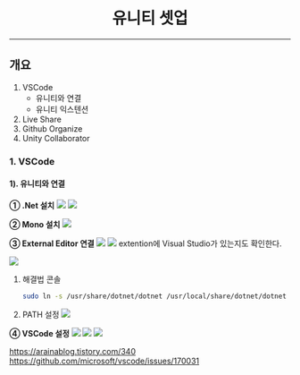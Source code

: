 
<h1 align="center"> 유니티 셋업 </h1>

---

## 개요

1. VSCode 
   * 유니티와 연결
   * 유니티 익스텐션
2. Live Share
3. Github Organize
4. Unity Collaborator

### 1. VSCode
#### 1). 유니티와 연결
**① .Net 설치**
![](2023-01-10-10-53-38.png)
![](2023-01-10-10-54-40.png)

**② Mono 설치**
![](Mono.png)

**③ External Editor 연결**
![](2023-01-10-10-59-45.png)
![](2023-01-10-11-08-57.png)
extention에 Visual Studio가 있는지도 확인한다. 

![](2023-01-10-11-20-46.png)

1. 해결법 콘솔
   ```bash
   sudo ln -s /usr/share/dotnet/dotnet /usr/local/share/dotnet/dotnet
   ```
2. PATH 설정
   ![](2023-01-10-11-48-57.png)

**④ VSCode 설정**
![](2023-01-10-12-51-13.png)
![](2023-01-10-12-51-51.png)
![](Extention.png)

https://arainablog.tistory.com/340
https://github.com/microsoft/vscode/issues/170031